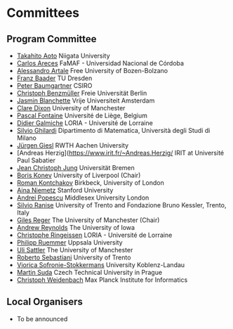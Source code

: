 # Committees


## Program Committee

- [Takahito Aoto](http://www.nue.ie.niigata-u.ac.jp/~aoto/)                        Niigata University						
- [Carlos Areces](http://www.cs.famaf.unc.edu.ar/~careces/)                        FaMAF - Universidad Nacional de Córdoba				
- [Alessandro	Artale](http://www.inf.unibz.it/~artale/)                           Free University of Bozen-Bolzano
- [Franz Baader](http://lat.inf.tu-dresden.de/~baader/index-en.html)              TU Dresden							
- [Peter Baumgartner](http://users.rsise.anu.edu.au/~baumgart/)                        CSIRO								
- [Christoph Benzmüller](http://christoph-benzmueller.de/)                                Freie Universität Berlin					
- [Jasmin Blanchette](https://www.cs.vu.nl/~jbe248/)                                   Vrije Universiteit Amsterdam					
- [Clare Dixon](https://www.research.manchester.ac.uk/portal/clare.dixon.html)   University of Manchester					
- [Pascal Fontaine](http://www.montefiore.ulg.ac.be/~pfontain/)                      Université de Liège, Belgium					
- [Didier Galmiche](http://www.loria.fr/~galmiche)                                   LORIA - Université de Lorraine					
- [Silvio Ghilardi](http://users.mat.unimi.it/users/ghilardi/allegati/research.html) Dipartimento di Matematica, Università degli Studi di Milano	
- [Jürgen Giesl](http://verify.rwth-aachen.de/giesl/)                             RWTH Aachen University		
- [Andreas	Herzig](https://www.irit.fr/~Andreas.Herzig/  IRIT at Université Paul Sabatier
- [Jean Christoph Jung](http://www.informatik.uni-bremen.de/~jeanjung/)                  Universität Bremen						
- [Boris Konev](http://www.csc.liv.ac.uk/~konev/)                                University of Liverpool (Chair)						
- [Roman Kontchakov](http://www.dcs.bbk.ac.uk/~roman)                                 Birkbeck, University of London					
- [Aina Niemetz](http://cs.stanford.edu/people/niemetz)                           Stanford University						
- [Andrei Popescu](http://andreipopescu.uk/)                                        Middlesex University London					
- [Silvio Ranise](http://st.fbk.eu/SilvioRanise)                                   University of Trento and Fondazione Bruno Kessler, Trento, Italy
- [Giles Reger](http://www.cs.man.ac.uk/~regerg)                                 The University of Manchester (Chair)			
- [Andrew	Reynolds](http://homepage.cs.uiowa.edu/~ajreynol/)  The University of Iowa
- [Christophe Ringeissen](https://members.loria.fr/CRingeissen/)  LORIA - Université de Lorraine
- [Philipp Ruemmer](http://www.philipp.ruemmer.org/)                                 Uppsala University					
- [Uli	Sattler](http://www.cs.man.ac.uk/~sattler/)   The University of Manchester 
- [Roberto Sebastiani](http://disi.unitn.it/rseba/)                                     University of Trento						
- [Viorica Sofronie-Stokkermans](http://userpages.uni-koblenz.de/~sofronie/)                      University Koblenz-Landau					
- [Martin Suda](http://people.ciirc.cvut.cz/~sudamar2/)                          Czech Technical University in Prague				
- [Christoph Weidenbach](http://www.mpi-inf.mpg.de/~weidenb/)                             Max Planck Institute for Informatics	

## Local Organisers

- To be announced
